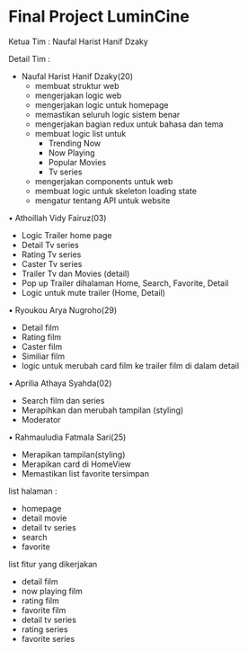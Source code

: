 # Final Project LuminCine

Ketua Tim : Naufal Harist Hanif Dzaky


Detail Tim : 
- Naufal Harist Hanif Dzaky(20)
  - membuat struktur web
  - mengerjakan logic web
  - mengerjakan logic untuk homepage
  - memastikan seluruh logic sistem benar
  - mengerjakan bagian redux untuk bahasa dan tema
  - membuat logic list untuk                                                                
    - Trending Now
    - Now Playing
    - Popular Movies
    - Tv series
  - mengerjakan components untuk web
  - membuat logic untuk skeleton loading state
  - mengatur tentang API untuk website

• Athoillah Vidy Fairuz(03)
  - Logic Trailer home page
  - Detail Tv series
  - Rating Tv series
  - Caster Tv series
  - Trailer Tv dan Movies (detail)
  - Pop up Trailer dihalaman Home, Search, Favorite, Detail
  - Logic untuk mute trailer (Home, Detail)

• Ryoukou Arya Nugroho(29)
  - Detail film
  - Rating film
  - Caster film
  - Similiar film
  - logic untuk merubah card film ke trailer film di dalam detail

• Aprilia Athaya Syahda(02)
  - Search film dan series
  - Merapihkan dan merubah tampilan (styling)
  - Moderator
 

• Rahmauludia Fatmala Sari(25)
  - Merapikan tampilan(styling)
  - Merapikan card di HomeView
   - Memastikan list favorite tersimpan

list halaman :
- homepage
- detail movie
- detail tv series
- search
- favorite

list fitur yang dikerjakan 
- detail film
- now playing film
- rating film
- favorite film
- detail tv series
- rating series
- favorite series